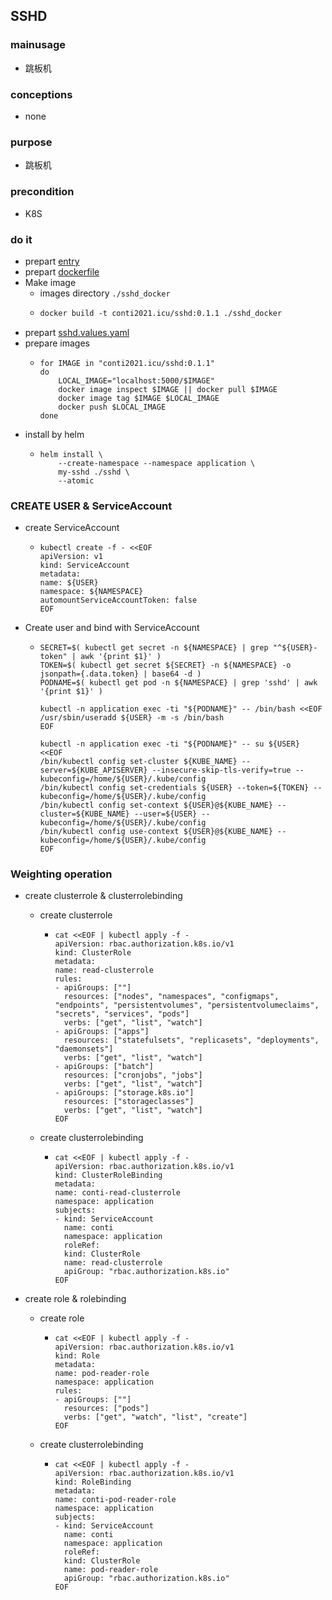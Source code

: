 ## SSHD

### mainusage
* 跳板机

### conceptions
* none

### purpose
* 跳板机

### precondition
* K8S

### do it
* prepart [entry]()
* prepart [dockerfile]()
* Make image 
  * images directory `./sshd_docker`
  * ```dockerfile
    docker build -t conti2021.icu/sshd:0.1.1 ./sshd_docker
    ```
* prepart [sshd.values.yaml](sshd.values.yaml.md)
* prepare images
  * ```shell
    for IMAGE in "conti2021.icu/sshd:0.1.1"
    do
        LOCAL_IMAGE="localhost:5000/$IMAGE"
        docker image inspect $IMAGE || docker pull $IMAGE
        docker image tag $IMAGE $LOCAL_IMAGE
        docker push $LOCAL_IMAGE
    done
    ```
* install by helm
  * ```shell
    helm install \
        --create-namespace --namespace application \
        my-sshd ./sshd \
        --atomic
    ```
    

### CREATE USER & ServiceAccount
* create ServiceAccount
  * ```shell
    kubectl create -f - <<EOF
    apiVersion: v1
    kind: ServiceAccount
    metadata:
    name: ${USER}
    namespace: ${NAMESPACE}
    automountServiceAccountToken: false
    EOF
    ```
* Create user and bind with ServiceAccount
  * ```shell
    SECRET=$( kubectl get secret -n ${NAMESPACE} | grep "^${USER}-token" | awk '{print $1}' )
    TOKEN=$( kubectl get secret ${SECRET} -n ${NAMESPACE} -o jsonpath={.data.token} | base64 -d )
    PODNAME=$( kubectl get pod -n ${NAMESPACE} | grep 'sshd' | awk '{print $1}' )
    
    kubectl -n application exec -ti "${PODNAME}" -- /bin/bash <<EOF
    /usr/sbin/useradd ${USER} -m -s /bin/bash
    EOF
    
    kubectl -n application exec -ti "${PODNAME}" -- su ${USER} <<EOF
    /bin/kubectl config set-cluster ${KUBE_NAME} --server=${KUBE_APISERVER} --insecure-skip-tls-verify=true --kubeconfig=/home/${USER}/.kube/config
    /bin/kubectl config set-credentials ${USER} --token=${TOKEN} --kubeconfig=/home/${USER}/.kube/config
    /bin/kubectl config set-context ${USER}@${KUBE_NAME} --cluster=${KUBE_NAME} --user=${USER} --kubeconfig=/home/${USER}/.kube/config
    /bin/kubectl config use-context ${USER}@${KUBE_NAME} --kubeconfig=/home/${USER}/.kube/config
    EOF
    ```

### Weighting operation
* create clusterrole & clusterrolebinding
  * create clusterrole
    * ```shell
      cat <<EOF | kubectl apply -f -
      apiVersion: rbac.authorization.k8s.io/v1
      kind: ClusterRole
      metadata:
      name: read-clusterrole
      rules:
      - apiGroups: [""]
        resources: ["nodes", "namespaces", "configmaps", "endpoints", "persistentvolumes", "persistentvolumeclaims", "secrets", "services", "pods"]
        verbs: ["get", "list", "watch"]
      - apiGroups: ["apps"]
        resources: ["statefulsets", "replicasets", "deployments", "daemonsets"]
        verbs: ["get", "list", "watch"]
      - apiGroups: ["batch"]
        resources: ["cronjobs", "jobs"]
        verbs: ["get", "list", "watch"]
      - apiGroups: ["storage.k8s.io"]
        resources: ["storageclasses"]
        verbs: ["get", "list", "watch"]
      EOF
      ```
  * create clusterrolebinding
    * ```shell
      cat <<EOF | kubectl apply -f -
      apiVersion: rbac.authorization.k8s.io/v1
      kind: ClusterRoleBinding
      metadata:
      name: conti-read-clusterrole
      namespace: application
      subjects:
      - kind: ServiceAccount
        name: conti
        namespace: application
        roleRef:
        kind: ClusterRole
        name: read-clusterrole
        apiGroup: "rbac.authorization.k8s.io"
      EOF
      ```

* create role & rolebinding
  * create role
    * ```shell
      cat <<EOF | kubectl apply -f -
      apiVersion: rbac.authorization.k8s.io/v1
      kind: Role
      metadata:
      name: pod-reader-role
      namespace: application
      rules:
      - apiGroups: [""] 
        resources: ["pods"]
        verbs: ["get", "watch", "list", "create"]
      EOF
      ```
  
  * create clusterrolebinding
    * ```shell
      cat <<EOF | kubectl apply -f -
      apiVersion: rbac.authorization.k8s.io/v1
      kind: RoleBinding
      metadata:
      name: conti-pod-reader-role
      namespace: application
      subjects:
      - kind: ServiceAccount
        name: conti
        namespace: application
        roleRef:
        kind: ClusterRole
        name: pod-reader-role
        apiGroup: "rbac.authorization.k8s.io"
      EOF
      ```

